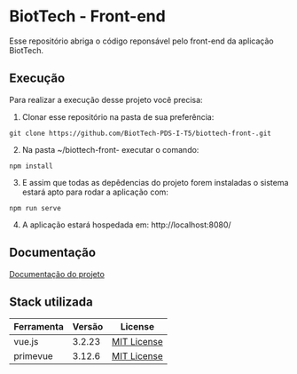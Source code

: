 
# BiotTech - Front-end

Esse repositório abriga o código reponsável pelo front-end da aplicação BiotTech.



## Execução

Para realizar a execução desse projeto você precisa:

1. Clonar esse repositório na pasta de sua preferência:
```
git clone https://github.com/BiotTech-PDS-I-T5/biottech-front-.git
```

2. Na pasta ~/biottech-front- executar o comando:
```
npm install
```

3. E assim que todas as depêdencias do projeto forem instaladas o sistema estará
apto para rodar a aplicação com:
```
npm run serve
```

4. A aplicação estará hospedada em: http://localhost:8080/



## Documentação

[Documentação do projeto](https://github.com/BiotTech-PDS-I-T5/biottech-docs.git)


## Stack utilizada

| Ferramenta | Versão | License |
| ----------- | ----------- | ----------- |
| vue.js | 3.2.23 | [MIT License](https://github.com/vuejs/core/blob/main/LICENSE)|
| primevue| 3.12.6| [MIT License](https://github.com/primefaces/primevue/blob/master/LICENSE.md)|